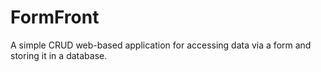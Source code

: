 # FormFront
A simple CRUD web-based application for accessing data via a form and storing it in a database.

